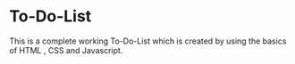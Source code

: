 # To-Do-List
This is a complete working To-Do-List which is created by using the basics of HTML , CSS and Javascript. 
